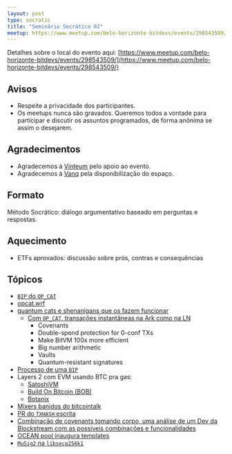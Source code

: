 ```yaml
---
layout: post
type: socratic
title: "Seminário Socrático 02"
meetup: https://www.meetup.com/belo-horizonte-bitdevs/events/298543509/
---
```


Detalhes sobre o local do evento aqui: [https://www.meetup.com/belo-horizonte-bitdevs/events/298543509/](https://www.meetup.com/belo-horizonte-bitdevs/events/298543509/)

## Avisos

- Respeite a privacidade dos participantes.
- Os meetups nunca são gravados. Queremos todos a vontade para participar e discutir os assuntos programados, de forma anônima se assim o desejarem.

## Agradecimentos

- Agradecemos à [Vinteum](https://vinteum.org/) pelo apoio ao evento.
- Agradecemos à [Vanq](https://vanq.co/) pela disponibilização do espaço.

## Formato

Método Socrático: diálogo argumentativo baseado em perguntas e respostas.

## Aquecimento

* ETFs aprovados: discussão sobre prós, contras e consequências

## Tópicos

* [`BIP` do `OP_CAT`](https://github.com/bitcoin/bips/blob/3d31e5c8947bf5d2d8ba02dc22c5302085b9f91b/bip-%3F%3F%3F-cat.mediawiki)
* [opcat.wrf](https://opcat.wtf/)
* [quantum cats e shenanigans que os fazem funcionar](https://twitter.com/rot13maxi/status/1745983083608789345)
  * [Com `OP_CAT`, transações instantâneas na Ark como na LN](https://twitter.com/robin_linus/status/1721878419175247958?s=46&t=zAjxz5gV-hM4odRtK474uA)
    * Covenants
    * Double-spend protection for 0-conf TXs
    * Make BitVM 100x more efficient
    * Big number arithmetic
    * Vaults
    * Quantum-resistant signatures
* [Processo de uma `BIP`](https://www.quantumcats.xyz/bip-land)
* Layers 2 com EVM usando BTC pra gas:
  * [SatoshiVM](https://www.satoshivm.io/)
  * [Build On Bitcoin (BOB)](https://www.gobob.xyz/)
  * [Botanix](https://botanixlabs.xyz/)
* [Mixers banidos do bitcointalk](https://twitter.com/nikzh/status/1730971053227159766)
* [PR do `TXHASH` escrita](https://x.com/robin_linus/status/1734177107163369500?s=48&t=zAjxz5gV-hM4odRtK474uA)
* [Combinação de covenants tomando corpo, uma análise de um Dev da Blockstream com as possíveis combinações e funcionalidades](https://covenants.info/)
* [OCEAN pool inaugura templates](https://x.com/ocean_mining/status/1737745210191564958?s=20)
* [`MuSig2` na `libsecp256k1`](https://github.com/bitcoin-core/secp256k1/pull/1479)
